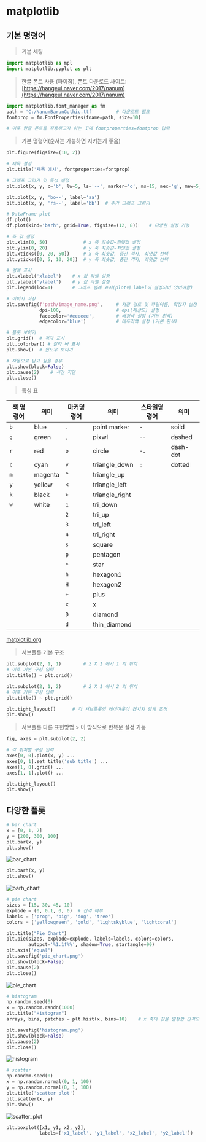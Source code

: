 # matplotlib

## 기본 명령어

> 기본 세팅

```python
import matplotlib as mpl
import matplotlib.pyplot as plt
```

> 한글 폰트 사용 (파이참), 폰트 다운로드 사이트:[https://hangeul.naver.com/2017/nanum](https://hangeul.naver.com/2017/nanum)

```python
import matplotlib.font_manager as fm
path = 'C:/NanumBarunGothic.ttf'		# 다운로드 필요
fontprop = fm.FontProperties(fname=path, size=10) 

# 이후 한글 폰트를 적용하고자 하는 곳에 fontproperties=fontprop 입력
```

> 기본 명령어(순서는 가능하면 지키는게 좋음)

```python
plt.figure(figsize=(10, 2))
```

```python
# 제목 설정
plt.title('제목 예시', fontproperties=fontprop)
```

```python
# 그래프 그리기 및 특성 설정
plt.plot(x, y, c='b', lw=5, ls='--', marker='o', ms=15, mec='g', mew=5, mfc='r')

plt.plot(x, y, 'bo--', label='aa')	
plt.plot(x, y, 'rs--', label='bb')	# 추가 그래프 그리기

# DataFrame plot
df.plot()
df.plot(kind='barh', grid=True, figsize=(12, 8)) 	# 다양한 설정 가능
```

```python
# 축 값 설정
plt.xlim(0, 50)				# x 축 최솟값~최댓값 설정	
plt.ylim(0, 20)				# y 축 최솟값~최댓값 설정
plt.xticks([0, 20, 50])		# x 축 최솟값, 중간 격자, 최댓값 선택
plt.yticks([0, 5, 10, 20])	# y 축 최솟값, 중간 격자, 최댓값 선택
```

```python
# 범례 표시
plt.xlabel('xlabel')	# x 값 라벨 설정
plt.ylabel('ylabel')	# y 값 라벨 설정
plt.legend(loc=1)		# 그래프 범례 표시(plot에 label이 설정되어 있어야함)
```

```python
# 이미지 저장
plt.savefig(f'path/image_name.png', 	# 저장 경로 및 파일이름, 확장자 설정
            dpi=100, 					# dpi(해상도) 설정
            facecolor='#eeeeee', 		# 배경색 설정 (기본 흰색)
            edgecolor='blue')			# 테두리색 설정 (기본 흰색)
```

```python
# 플롯 보이기
plt.grid()	# 격자 표시
plt.colorbar() # 칼라 바 표시
plt.show()	# 윈도우 보이기

# 자동으로 닫고 싶을 경우
plt.show(block=False)
plt.pause(2)	# 시간 지연
plt.close()
```

> 특성 표

| 색 명령어 | 의미    | 마커명령어 | 의미           | 스타일명령어 | 의미     |
| --------- | ------- | ---------- | -------------- | ------------ | -------- |
| `b`       | blue    | `.`        | point marker   | `-`          | soild    |
| `g`       | green   | `,`        | pixwl          | `--`         | dashed   |
| `r`       | red     | `o`        | circle         | `-.`         | dash-dot |
| `c`       | cyan    | `v`        | triangle_down  | `:`          | dotted   |
| `m`       | magenta | `^`        | triangle_up    |              |          |
| `y`       | yellow  | `<`        | triangle_left  |              |          |
| `k`       | black   | `>`        | triangle_right |              |          |
| `w`       | white   | `1`        | tri_down       |              |          |
|           |         | `2`        | tri_up         |              |          |
|           |         | `3`        | tri_left       |              |          |
|           |         | `4`        | tri_right      |              |          |
|           |         | `s`        | square         |              |          |
|           |         | `p`        | pentagon       |              |          |
|           |         | `*`        | star           |              |          |
|           |         | `h`        | hexagon1       |              |          |
|           |         | `H`        | hexagon2       |              |          |
|           |         | `+`        | plus           |              |          |
|           |         | `x`        | x              |              |          |
|           |         | `D`        | diamond        |              |          |
|           |         | `d`        | thin_diamond   |              |          |

[matplotlib.org](https://matplotlib.org/stable/gallery/index.html)

>  서브플롯 기본 구조

```python
plt.subplot(2, 1, 1)		# 2 X 1 에서 1 의 위치
# 이후 기본 구성 입력
plt.title() ~ plt.grid()
```

```python
plt.subplot(2, 1, 2)		# 2 X 1 에서 2 의 위치
# 이후 기본 구성 입력
plt.title() ~ plt.grid()
```

```python
plt.tight_layout()		# 각 서브플롯의 레이아웃이 겹치지 않게 조정
plt.show()
```

> 서브플롯 다른 표현방법 > 이 방식으로 반복문 설정 가능

```python
fig, axes = plt.subplot(2, 2)

# 각 위치별 구성 입력
axes[0, 0].plot(x, y) ...
axes[0, 1].set_title('sub title') ...
axes[1, 0].grid() ...
axes[1, 1].plot() ...

plt.tight_layout()
plt.show()
```

## 다양한 플롯

```python
# bar chart
x = [0, 1, 2]
y = [200, 300, 100]
plt.bar(x, y)
plt.show()
```

![bar_chart](bar_chart.png)

```python
plt.barh(x, y)
plt.show()
```

![barh_chart](barh_chart.png)

```python
# pie chart
sizes = [15, 30, 45, 10]
explode = (0, 0.1, 0, 0)  # 간격 여부
labels = ['prog', 'pig', 'dog', 'tree']
colors = ['yellowgreen', 'gold', 'lightskyblue', 'lightcoral']

plt.title("Pie Chart")
plt.pie(sizes, explode=explode, labels=labels, colors=colors,
        autopct='%1.1f%%', shadow=True, startangle=90)
plt.axis('equal')
plt.savefig('pie_chart.png')
plt.show(block=False)
plt.pause(2)
plt.close()
```

![pie_chart](pie_chart.png)

```python
# histogram
np.random.seed(0)
x = np.random.randn(1000)
plt.title("Histogram")
arrays, bins, patches = plt.hist(x, bins=10)    # x 축의 값을 일정한 간격으로 나눔

plt.savefig('histogram.png')
plt.show(block=False)
plt.pause(2)
plt.close()
```

![histogram](histogram.png)

```python
# scatter
np.random.seed(0)
x = np.random.normal(0, 1, 100)
y = np.random.normal(0, 1, 100)
plt.title('scatter plot')
plt.scatter(x, y)
plt.show()
```

![scatter_plot](scatter_plot.png)

```python
plt.boxplot([x1, y1, x2, y2],
            labels=['x1_label', 'y1_label', 'x2_label', 'y2_label'])
```

